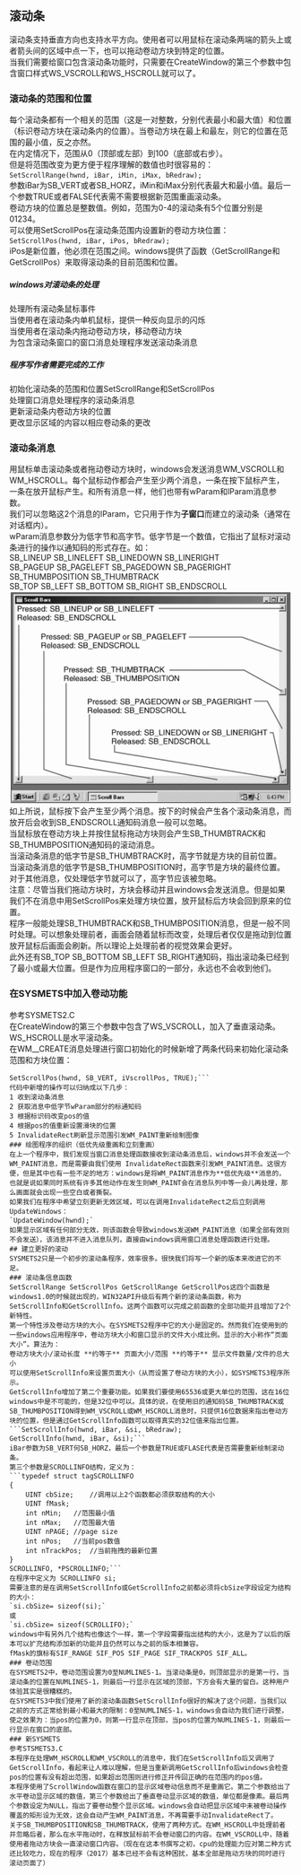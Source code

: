 ## 滚动条
滚动条支持垂直方向也支持水平方向。使用者可以用鼠标在滚动条两端的箭头上或者箭头间的区域中点一下，也可以拖动卷动方块到特定的位置。  
当我们需要给窗口包含滚动条功能时，只需要在CreateWindow的第三个参数中包含窗口样式WS_VSCROLL和WS_HSCROLL就可以了。  
### 滚动条的范围和位置
每个滚动条都有一个相关的范围（这是一对整数，分别代表最小和最大值）和位置（标识卷动方块在滚动条内的位置）。当卷动方块在最上和最左，则它的位置在范围的最小值，反之亦然。  
在内定情况下，范围从0（顶部或左部）到100（底部或右步）。  
但是将范围改变为更方便于程序理解的数值也时很容易的：  
`SetScrollRange(hwnd, iBar, iMin, iMax, bRedraw);`  
参数iBar为SB_VERT或者SB_HORZ，iMin和iMax分别代表最大和最小值。最后一个参数TRUE或者FALSE代表需不需要根据新范围重画滚动条。   
卷动方块的位置总是整数值。例如，范围为0-4的滚动条有5个位置分别是01234。  
可以使用SetScrollPos在滚动条范围内设置新的卷动方块位置：  
`SetScrollPos(hwnd, iBar, iPos, bRedraw);`  
iPos是新位置，他必须在范围之间。windows提供了函数（GetScrollRange和GetScrollPos）来取得滚动条的目前范围和位置。  
##### windows对滚动条的处理
处理所有滚动条鼠标事件  
当使用者在滚动条内单机鼠标，提供一种反向显示的闪烁  
当使用者在滚动条内拖动卷动方块，移动卷动方块  
为包含滚动条窗口的窗口消息处理程序发送滚动条消息  
##### 程序写作者需要完成的工作  
初始化滚动条的范围和位置SetScrollRange和SetScrollPos  
处理窗口消息处理程序的滚动条消息  
更新滚动条内卷动方块的位置  
更改显示区域的内容以相应卷动条的更改  
### 滚动条消息
用鼠标单击滚动条或者拖动卷动方块时，windows会发送消息WM_VSCROLL和WM_HSCROLL。每个鼠标动作都会产生至少两个消息，一条在按下鼠标产生，一条在放开鼠标产生。和所有消息一样，他们也带有wParam和lParam消息参数。  
我们可以忽略这2个消息的lParam，它只用于作为**子窗口**而建立的滚动条（通常在对话框内）。   
wParam消息参数分为低字节和高字节。低字节是一个数值，它指出了鼠标对滚动条进行的操作以通知码的形式存在。如：  
SB_LINEUP SB_LINELEFT SB_LINEDOWN SB_LINERIGHT  
SB_PAGEUP SB_PAGELEFT SB_PAGEDOWN SB_PAGERIGHT  
SB_THUMBPOSITION SB_THUMBTRACK   
SB_TOP SB_LEFT SB_BOTTOM SB_RIGHT SB_ENDSCROLL  
![](https://github.com/sii2017/image/blob/master/scroll.jpg)  
如上所说，鼠标按下会产生至少两个消息。按下的时候会产生各个滚动条消息，而放开后会收到SB_ENDSCROLL通知码消息一般可以忽略。  
当鼠标放在卷动方块上并按住鼠标拖动方块则会产生SB_THUMBTRACK和SB_THUMBPOSITION通知码的滚动消息。  
当滚动条消息的低字节是SB_THUMBTRACK时，高字节就是方块的目前位置。  
当滚动条消息的低字节是SB_THUMBPOSITION时，高字节是方块的最终位置。  
对于其他消息，仅处理低字节就可以了，高字节应该被忽略。  
注意：尽管当我们拖动方块时，方块会移动并且windows会发送消息。但是如果我们不在消息中用SetScrollPos来处理方块位置，放开鼠标后方块会回到原来的位置。  
程序一般能处理SB_THUMBTRACK和SB_THUMBPOSITION消息，但是一般不同时处理。可以想象处理前者，画面会随着鼠标而改变，处理后者仅仅是拖动到位置放开鼠标后画面会刷新。所以理论上处理前者的视觉效果会更好。  
此外还有SB_TOP SB_BOTTOM SB_LEFT SB_RIGHT通知码，指出滚动条已经到了最小或最大位置。但是作为应用程序窗口的一部分，永远也不会收到他们。  
### 在SYSMETS中加入卷动功能  
参考SYSMETS2.C  
在CreateWindow的第三个参数中包含了WS_VSCROLL，加入了垂直滚动条。WS_HSCROLL是水平滚动条。  
在WM__CREATE消息处理进行窗口初始化的时候新增了两条代码来初始化滚动条范围和方块位置：  
```setScrollRange(hwnd, SB_VERT, 0, numlines-1, FALSE);  
SetScrollPos(hwnd, SB_VERT, iVscrollPos, TRUE);```  
代码中新增的操作可以归纳成以下几步：  
1 收到滚动条消息  
2 获取消息中低字节wParam部分的标通知码  
3 根据标识码改变pos的值  
4 根据pos的值重新设置滑块的位置  
5 InvalidateRect刷新显示范围引发WM_PAINT重新绘制图像  
### 绘图程序的组织（低优先级重画和立刻重画）
在上一个程序中，我们发现当窗口消息处理函数接收到滚动条消息后，windows并不会发送一个WM_PAINT消息，而是需要由我们使用 InvalidateRect函数来引发WM_PAINT消息。这很方便，但是其中也有一些不足的地方：windows是将WM_PAINT消息作为**低优先级**消息的，也就是说如果同时系统有许多其他动作在发生则WM_PAINT会在消息队列中等一会儿再处理，那么画面就会出现一些空白或者撕裂。  
如果我们在程序中希望立刻更新无效区域，可以在调用InvalidateRect之后立刻调用UpdateWindows：  
`UpdateWindow(hwnd);`  
如果显示区域有任何部分无效，则该函数会导致windows发送WM_PAINT消息（如果全部有效则不会发送），该消息并不进入消息队列，直接由windows调用窗口消息处理函数进行处理。
## 建立更好的滚动
SYSMETS2只是一个初步的滚动条程序，效率很多。很快我们将写一个新的版本来改进它的不足。
### 滚动条信息函数
SetScrollRange SetScrollPos GetScrollRange GetScrollPos这四个函数是windows1.0的时候就出现的，WIN32API升级后有两个新的滚动条函数，称为SetScrollInfo和GetScrollInfo。这两个函数可以完成之前函数的全部功能并且增加了2个新特性。 
第一个特性涉及卷动方块的大小。在SYSMETS2程序中它的大小是固定的。然而我们在使用到的一些windows应用程序中，卷动方块大小和窗口显示的文件大小成比例。显示的大小称作“页面大小”。算法为：  
卷动方块大小/滚动长度 **约等于** 页面大小/范围 **约等于** 显示文件数量/文件的总大小  
可以使用SetScrollInfo来设置页面大小（从而设置了卷动方块的大小），如SYSMETS3程序所示。  
GetScrollInfo增加了第二个重要功能。如果我们要使用65536或更大单位的范围，这在16位windows中是不可能的，但是32位中可以。具体的说，在使用旧的通知码SB_THUMBTRACK或SB_THUMBPOSITION得到WM_VSCROLL或WM_HSCROLL消息时，只提供16位数据来指出卷动方块的位置，但是通过GetScrollInfo函数可以取得真实的32位值来指出位置。  
```SetScrollInfo(hwnd, iBar, &si, bRedraw);  
GetScrollInfo(hwnd, iBar, &si);```  
iBar参数为SB_VERT何SB_HORZ，最后一个参数是TRUE或FLASE代表是否需要重新绘制滚动条。  
第三个参数是SCROLLINFO结构，定义为：  
```typedef struct tagSCROLLINFO  
{  
	UINT cbSize;	//调用以上2个函数都必须获取结构的大小  
	UINT fMask;  
	int nMin;	//范围最小值  
	int nMax;	//范围最大值  
	UINT nPAGE;	//page size  
	int nPos;	//当前pos数值  
	int nTrackPos;	//当前拖拽的最新位置  
}  
SCROLLINFO, *PSCROLLINFO;```  
在程序中定义为 SCROLLINFO si;  
需要注意的是在调用SetScrollInfo或GetScrollInfo之前都必须将cbSize字段设定为结构的大小：  
`si.cbSize= sizeof(si);`  
或  
`si.cbSize= sizeof(SCROLLIFO);`  
windows中有另外几个结构也像这个一样，第一个字段需要指出结构的大小，这是为了以后的版本可以扩充结构添加新的功能并且仍然可以与之前的版本相兼容。  
fMask的旗标有SIF_RANGE SIF_POS SIF_PAGE SIF_TRACKPOS SIF_ALL。  
### 卷动范围
在SYSMETS2中，卷动范围设置为0至NUMLINES-1。当滚动条是0，则顶部显示的是第一行，当滚动条的位置在NUMLINES-1，则最后一行显示在区域的顶部，下方会有大量的留白。这种用户体验其实是很糟糕的。  
在SYSMETS3中我们使用了新的滚动条函数SetScrollInfo很好的解决了这个问题，当我们以之前的方式正常给到最小和最大的限制：0至NUMLINES-1，windows会自动为我们进行调整，使之效果为：当pos的位置为0，则第一行显示在顶部，当pos的位置为NUMLINES-1，则最后一行显示在窗口的底部。
### 新SYSMETS
参考STSMETS3.C   
本程序在处理WM_HSCROLL和WM_VSCROLL的消息中，我们在SetScrollInfo后又调用了GetScrollInfo，看起来让人难以理解，但是当重新调用GetScrollInfo后windows会检查pos的位置有没有超出范围，如果超出范围则进行修正并传回正确的在范围内的pos值。  
本程序使用了ScrollWindow函数在窗口的显示区域卷动信息而不是重画它。第二个参数给出了水平卷动显示区域的数值，第三个参数给出了垂直卷动显示区域的数值，单位都是像素。最后两个参数设定为NULL，指出了要卷动整个显示区域。windows会自动把显示区域中未被卷动操作覆盖的矩形设为无效，这会自动产生WM_PAINT消息，不再需要手动InvalidateRect了。  
关于SB_THUMBPOSITION和SB_THUMBTRACK，使用了两种方式。在WM_HSCROLL中处理前者并忽略后者，那么在水平拖动时，在释放鼠标前不会卷动窗口的内容。在WM_VSCROLL中，随着使用者拖动方块会一直滚动窗口内容。（现在在这本书撰写之初，cpu的处理能力应对第二种方式还比较吃力，现在的程序（2017）基本已经不会有这种困扰，基本全部是拖动方块的同时进行滚动页面了）